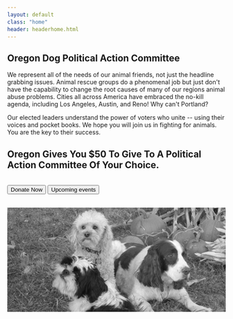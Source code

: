 ```yaml
---
layout: default
class: "home"
header: headerhome.html
---
```


## Oregon Dog Political Action Committee

We represent all of the needs of our animal friends, not just the headline grabbing
issues.  Animal rescue groups do a phenomenal job but just don't have the capability to change the root causes of  many of our regions animal abuse problems.  Cities all across America have embraced the no-kill agenda, including Los Angeles, Austin, and Reno!  Why can't Portland?

Our elected leaders understand the power of voters who unite -- using their voices and pocket books.  We hope you will join us in fighting for animals.  You are the key to their success.

## Oregon Gives You $50 To Give To A Political Action Committee Of Your Choice.

<p>
<br />
<button class="btn btn-warning btn-xl uppercase strong" data-toggle="modal" data-target="#donate-modal"><span class="glyphicon glyphicon-heart"></span> Donate Now</button>
<a href="/animal_conference"><button class="btn btn-success btn-xl uppercase strong"><span class="glyphicon glyphicon-calendar"></span> Upcoming events</button></a>
<br /><br />
</p>

![Dogs](/images/home-dogs.jpg)

